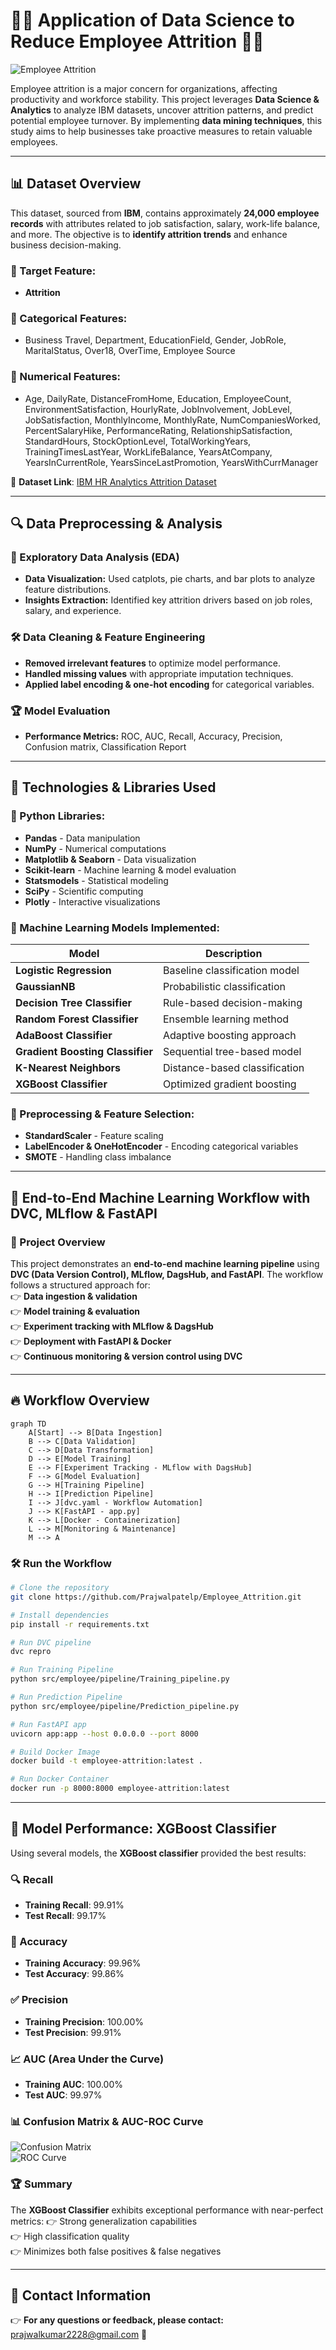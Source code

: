 # 👨‍💼 Application of Data Science to Reduce Employee Attrition 👨‍💼

![Employee Attrition](image.jpeg,width=1000)

Employee attrition is a major concern for organizations, affecting productivity and workforce stability. This project leverages **Data Science & Analytics** to analyze IBM datasets, uncover attrition patterns, and predict potential employee turnover. By implementing **data mining techniques**, this study aims to help businesses take proactive measures to retain valuable employees.

---

## 📊 Dataset Overview

This dataset, sourced from **IBM**, contains approximately **24,000 employee records** with attributes related to job satisfaction, salary, work-life balance, and more. The objective is to **identify attrition trends** and enhance business decision-making.

### 🔹 Target Feature:
- **Attrition** 

### 🔹 Categorical Features:
- Business Travel, Department, EducationField, Gender, JobRole, MaritalStatus, Over18, OverTime, Employee Source

### 🔹 Numerical Features:
- Age, DailyRate, DistanceFromHome, Education, EmployeeCount, EnvironmentSatisfaction, HourlyRate, JobInvolvement, JobLevel, JobSatisfaction, MonthlyIncome, MonthlyRate, NumCompaniesWorked, PercentSalaryHike, PerformanceRating, RelationshipSatisfaction, StandardHours, StockOptionLevel, TotalWorkingYears, TrainingTimesLastYear, WorkLifeBalance, YearsAtCompany, YearsInCurrentRole, YearsSinceLastPromotion, YearsWithCurrManager

🔗 **Dataset Link**: [IBM HR Analytics Attrition Dataset](https://www.kaggle.com/datasets/pavansubhasht/ibm-hr-analytics-attrition-dataset)

---

## 🔍 Data Preprocessing & Analysis

### 📌 Exploratory Data Analysis (EDA)
- **Data Visualization:** Used catplots, pie charts, and bar plots to analyze feature distributions.
- **Insights Extraction:** Identified key attrition drivers based on job roles, salary, and experience.

### 🛠️ Data Cleaning & Feature Engineering
- **Removed irrelevant features** to optimize model performance.
- **Handled missing values** with appropriate imputation techniques.
- **Applied label encoding & one-hot encoding** for categorical variables.

### 🏆 Model Evaluation
- **Performance Metrics:** ROC, AUC, Recall, Accuracy, Precision, Confusion matrix, Classification Report

---

## 🛑 Technologies & Libraries Used

### 🔹 Python Libraries:
- **Pandas** - Data manipulation
- **NumPy** - Numerical computations
- **Matplotlib & Seaborn** - Data visualization
- **Scikit-learn** - Machine learning & model evaluation
- **Statsmodels** - Statistical modeling
- **SciPy** - Scientific computing
- **Plotly** - Interactive visualizations

### 🔹 Machine Learning Models Implemented:

| Model                          | Description                         |
|--------------------------------|-------------------------------------|
| **Logistic Regression**        | Baseline classification model      |
| **GaussianNB**                 | Probabilistic classification       |
| **Decision Tree Classifier**   | Rule-based decision-making        |
| **Random Forest Classifier**   | Ensemble learning method          |
| **AdaBoost Classifier**        | Adaptive boosting approach        |
| **Gradient Boosting Classifier** | Sequential tree-based model      |
| **K-Nearest Neighbors**        | Distance-based classification      |
| **XGBoost Classifier**         | Optimized gradient boosting       |

### 🔹 Preprocessing & Feature Selection:
- **StandardScaler** - Feature scaling
- **LabelEncoder & OneHotEncoder** - Encoding categorical variables
- **SMOTE** - Handling class imbalance

---

## 🚀 End-to-End Machine Learning Workflow with DVC, MLflow & FastAPI  

### 📌 Project Overview  
This project demonstrates an **end-to-end machine learning pipeline** using **DVC (Data Version Control), MLflow, DagsHub, and FastAPI**. The workflow follows a structured approach for:  
👉 **Data ingestion & validation**  
👉 **Model training & evaluation**  
👉 **Experiment tracking with MLflow & DagsHub**  
👉 **Deployment with FastAPI & Docker**  
👉 **Continuous monitoring & version control using DVC**  

---

## 🔥 Workflow Overview  

```mermaid
graph TD
    A[Start] --> B[Data Ingestion]
    B --> C[Data Validation]
    C --> D[Data Transformation]
    D --> E[Model Training]
    E --> F[Experiment Tracking - MLflow with DagsHub]
    F --> G[Model Evaluation]
    G --> H[Training Pipeline]
    H --> I[Prediction Pipeline]
    I --> J[dvc.yaml - Workflow Automation]
    J --> K[FastAPI - app.py]
    K --> L[Docker - Containerization]
    L --> M[Monitoring & Maintenance]
    M --> A
```

### 🛠️ Run the Workflow

```bash
# Clone the repository
git clone https://github.com/Prajwalpatelp/Employee_Attrition.git

# Install dependencies
pip install -r requirements.txt

# Run DVC pipeline
dvc repro

# Run Training Pipeline
python src/employee/pipeline/Training_pipeline.py

# Run Prediction Pipeline
python src/employee/pipeline/Prediction_pipeline.py

# Run FastAPI app
uvicorn app:app --host 0.0.0.0 --port 8000

# Build Docker Image
docker build -t employee-attrition:latest .

# Run Docker Container
docker run -p 8000:8000 employee-attrition:latest
```

---

## 🌟 Model Performance: XGBoost Classifier

Using several models, the **XGBoost classifier** provided the best results:

### 🔍 Recall
- **Training Recall**: 99.91%
- **Test Recall**: 99.17%

### 🎯 Accuracy
- **Training Accuracy**: 99.96%
- **Test Accuracy**: 99.86%

### ✅ Precision
- **Training Precision**: 100.00%
- **Test Precision**: 99.91%

### 📈 AUC (Area Under the Curve)
- **Training AUC**: 100.00%
- **Test AUC**: 99.97%

### 📊 Confusion Matrix & AUC-ROC Curve

![Confusion Matrix](confusion_matrix.png)  
![ROC Curve](roc_curve.png)  

### 🏆 Summary
The **XGBoost Classifier** exhibits exceptional performance with near-perfect metrics:
👉 Strong generalization capabilities  
👉 High classification quality  
👉 Minimizes both false positives & false negatives  

---

## 💚 Contact Information  
👉 **For any questions or feedback, please contact:** [prajwalkumar2228@gmail.com](mailto:prajwalkumar2228@gmail.com) 💎

